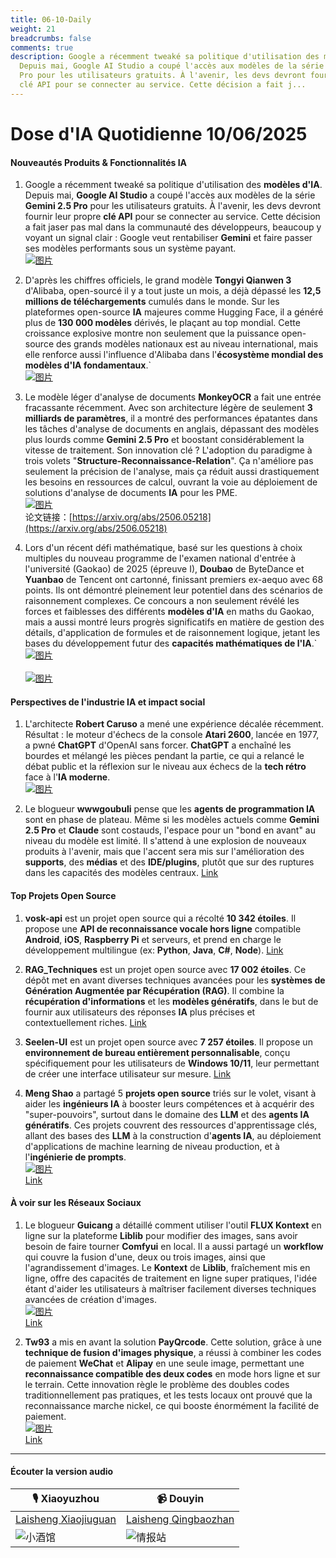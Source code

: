 ```yaml
---
title: 06-10-Daily
weight: 21
breadcrumbs: false
comments: true
description: Google a récemment tweaké sa politique d'utilisation des modèles d'IA.
  Depuis mai, Google AI Studio a coupé l'accès aux modèles de la série Gemini 2.5
  Pro pour les utilisateurs gratuits. À l'avenir, les devs devront fournir leur propre
  clé API pour se connecter au service. Cette décision a fait j...
---
```

# Dose d'IA Quotidienne 10/06/2025

#### **Nouveautés Produits & Fonctionnalités IA**

1.  Google a récemment tweaké sa politique d'utilisation des **modèles d'IA**. Depuis mai, **Google AI Studio** a coupé l'accès aux modèles de la série **Gemini 2.5 Pro** pour les utilisateurs gratuits. À l'avenir, les devs devront fournir leur propre **clé API** pour se connecter au service. Cette décision a fait jaser pas mal dans la communauté des développeurs, beaucoup y voyant un signal clair : Google veut rentabiliser **Gemini** et faire passer ses modèles performants sous un système payant.
    <br/> [![图片](https://autoproxy.justlikemaki.vip/?pp=https://pic.chinaz.com/picmap/202312070835429226_0.jpg)](https://autoproxy.justlikemaki.vip/?pp=https://pic.chinaz.com/picmap/202312070835429226_0.jpg) <br/>

2.  D'après les chiffres officiels, le grand modèle **Tongyi Qianwen 3** d'Alibaba, open-sourcé il y a tout juste un mois, a déjà dépassé les **12,5 millions de téléchargements** cumulés dans le monde. Sur les plateformes open-source **IA** majeures comme Hugging Face, il a généré plus de **130 000 modèles** dérivés, le plaçant au top mondial. Cette croissance explosive montre non seulement que la puissance open-source des grands modèles nationaux est au niveau international, mais elle renforce aussi l'influence d'Alibaba dans l'**écosystème mondial des modèles d'IA fondamentaux**.`
    <br/> [![图片](https://autoproxy.justlikemaki.vip/?pp=https://pic.chinaz.com/picmap/202504151007248027_6.jpg)](https://autoproxy.justlikemaki.vip/?pp=https://pic.chinaz.com/picmap/202504151007248027_6.jpg) <br/>

3.  Le modèle léger d'analyse de documents **MonkeyOCR** a fait une entrée fracassante récemment. Avec son architecture légère de seulement **3 milliards de paramètres**, il a montré des performances épatantes dans les tâches d'analyse de documents en anglais, dépassant des modèles plus lourds comme **Gemini 2.5 Pro** et boostant considérablement la vitesse de traitement. Son innovation clé ? L'adoption du paradigme à trois volets "**Structure-Reconnaissance-Relation**". Ça n'améliore pas seulement la précision de l'analyse, mais ça réduit aussi drastiquement les besoins en ressources de calcul, ouvrant la voie au déploiement de solutions d'analyse de documents **IA** pour les PME.
    <br/> [![图片](https://autoproxy.justlikemaki.vip/?pp=https://pic.chinaz.com/2025/0609/6388506551370676562538551.png)](https://autoproxy.justlikemaki.vip/?pp=https://pic.chinaz.com/2025/0609/6388506551370676562538551.png) <br/>
    论文链接：[https://arxiv.org/abs/2506.05218](https://arxiv.org/abs/2506.05218)

4.  Lors d'un récent défi mathématique, basé sur les questions à choix multiples du nouveau programme de l'examen national d'entrée à l'université (Gaokao) de 2025 (épreuve I), **Doubao** de ByteDance et **Yuanbao** de Tencent ont cartonné, finissant premiers ex-aequo avec 68 points. Ils ont démontré pleinement leur potentiel dans des scénarios de raisonnement complexes. Ce concours a non seulement révélé les forces et faiblesses des différents **modèles d'IA** en maths du Gaokao, mais a aussi montré leurs progrès significatifs en matière de gestion des détails, d'application de formules et de raisonnement logique, jetant les bases du développement futur des **capacités mathématiques de l'IA**.`
    <br/> [![图片](https://autoproxy.justlikemaki.vip/?pp=https://pic.chinaz.com/2025/0609/6388506262201100345390287.png)](https://autoproxy.justlikemaki.vip/?pp=https://pic.chinaz.com/2025/0609/6388506262201100345390287.png) <br/>
    <br/> [![图片](https://autoproxy.justlikemaki.vip/?pp=https://pic.chinaz.com/2025/0609/6388506263798259217980699.png)](https://autoproxy.justlikemaki.vip/?pp=https://pic.chinaz.com/2025/0609/6388506263798259217980699.png) <br/>

#### **Perspectives de l'industrie IA et impact social**

1.  L'architecte **Robert Caruso** a mené une expérience décalée récemment. Résultat : le moteur d'échecs de la console **Atari 2600**, lancée en 1977, a pwné **ChatGPT** d'OpenAI sans forcer. **ChatGPT** a enchaîné les bourdes et mélangé les pièces pendant la partie, ce qui a relancé le débat public et la réflexion sur le niveau aux échecs de la **tech rétro** face à l'**IA moderne**.
    <br/> [![图片](https://autoproxy.justlikemaki.vip/?pp=https://pic.chinaz.com/picmap/202307141649254569_3.jpg)](https://autoproxy.justlikemaki.vip/?pp=https://pic.chinaz.com/picmap/202307141649254569_3.jpg) <br/>

2.  Le blogueur **wwwgoubuli** pense que les **agents de programmation IA** sont en phase de plateau. Même si les modèles actuels comme **Gemini 2.5 Pro** et **Claude** sont costauds, l'espace pour un "bond en avant" au niveau du modèle est limité. Il s'attend à une explosion de nouveaux produits à l'avenir, mais que l'accent sera mis sur l'amélioration des **supports**, des **médias** et des **IDE/plugins**, plutôt que sur des ruptures dans les capacités des modèles centraux.
    [Link](https://x.com/wwwgoubuli/status/1931898011904598439)

#### **Top Projets Open Source**

1.  **vosk-api** est un projet open source qui a récolté **10 342 étoiles**. Il propose une **API de reconnaissance vocale hors ligne** compatible **Android**, **iOS**, **Raspberry Pi** et serveurs, et prend en charge le développement multilingue (ex: **Python**, **Java**, **C#**, **Node**).
    [Link](https://github.com/alphacep/vosk-api)

2.  **RAG_Techniques** est un projet open source avec **17 002 étoiles**. Ce dépôt met en avant diverses techniques avancées pour les **systèmes de Génération Augmentée par Récupération (RAG)**. Il combine la **récupération d'informations** et les **modèles génératifs**, dans le but de fournir aux utilisateurs des réponses **IA** plus précises et contextuellement riches.
    [Link](https://github.com/NirDiamant/RAG_Techniques)

3.  **Seelen-UI** est un projet open source avec **7 257 étoiles**. Il propose un **environnement de bureau entièrement personnalisable**, conçu spécifiquement pour les utilisateurs de **Windows 10/11**, leur permettant de créer une interface utilisateur sur mesure.
    [Link](https://github.com/eythaann/Seelen-UI)

4.  **Meng Shao** a partagé 5 **projets open source** triés sur le volet, visant à aider les **ingénieurs IA** à booster leurs compétences et à acquérir des "super-pouvoirs", surtout dans le domaine des **LLM** et des **agents IA génératifs**. Ces projets couvrent des ressources d'apprentissage clés, allant des bases des **LLM** à la construction d'**agents IA**, au déploiement d'applications de machine learning de niveau production, et à l'**ingénierie de prompts**.
    <br/> [![图片](https://pbs.twimg.com/media/Gs-Kw91bEAAfXUe?format=jpg&name=orig)](https://pbs.twimg.com/media/Gs-Kw91bEAAfXUe?format=jpg&name=orig) <br/>
    [Link](https://x.com/shao__meng/status/1931915369754870114)

#### **À voir sur les Réseaux Sociaux**

1.  Le blogueur **Guicang** a détaillé comment utiliser l'outil **FLUX Kontext** en ligne sur la plateforme **Liblib** pour modifier des images, sans avoir besoin de faire tourner **Comfyui** en local. Il a aussi partagé un **workflow** qui couvre la fusion d'une, deux ou trois images, ainsi que l'agrandissement d'images. Le **Kontext** de **Liblib**, fraîchement mis en ligne, offre des capacités de traitement en ligne super pratiques, l'idée étant d'aider les utilisateurs à maîtriser facilement diverses techniques avancées de création d'images.
    <br/> [![图片](https://cdnv2.ruguoapp.com/FgPX1CCXdu_RYpd92XdLLAZ2RFbBv3.png)](https://cdnv2.ruguoapp.com/FgPX1CCXdu_RYpd92XdLLAZ2RFbBv3.png) <br/>
    [Link](https://m.okjike.com/originalPosts/68468cf4747af0f12129117c)

2.  **Tw93** a mis en avant la solution **PayQrcode**. Cette solution, grâce à une **technique de fusion d'images physique**, a réussi à combiner les codes de paiement **WeChat** et **Alipay** en une seule image, permettant une **reconnaissance compatible des deux codes** en mode hors ligne et sur le terrain. Cette innovation règle le problème des doubles codes traditionnellement pas pratiques, et les tests locaux ont prouvé que la reconnaissance marche nickel, ce qui booste énormément la facilité de paiement.
    <br/> [![图片](https://pbs.twimg.com/media/Gs7XEppbgAA10Zw?format=jpg&name=orig)](https://pbs.twimg.com/media/Gs7XEppbgAA10Zw?format=jpg&name=orig) <br/>
    [Link](https://x.com/HiTw93/status/1931860291278823822)

---

#### **Écouter la version audio**

| 🎙️ **Xiaoyuzhou** | 📹 **Douyin** |
| --- | --- |
| [Laisheng Xiaojiuguan](https://www.xiaoyuzhoufm.com/podcast/683c62b7c1ca9cf575a5030e)  |   [Laisheng Qingbaozhan](https://www.douyin.com/user/MS4wLjABAAAAwpwqPQlu38sO38VyWgw9ZjDEnN4bMR5j8x111UxpseHR9DpB6-CveI5KRXOWuFwG)| 
| ![小酒馆](https://s1.imagehub.cc/images/2025/06/24/f959f7984e9163fc50d3941d79a7f262.md.png) | ![情报站](https://s1.imagehub.cc/images/2025/06/24/7fc30805eeb831e1e2baa3a240683ca3.md.png) |